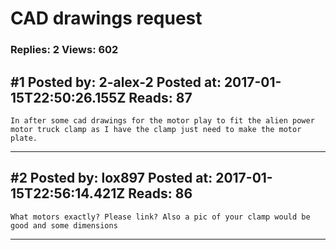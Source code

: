 # CAD drawings request

### Replies: 2 Views: 602

## \#1 Posted by: 2-alex-2 Posted at: 2017-01-15T22:50:26.155Z Reads: 87

```
In after some cad drawings for the motor play to fit the alien power motor truck clamp as I have the clamp just need to make the motor plate.
```

---
## \#2 Posted by: lox897 Posted at: 2017-01-15T22:56:14.421Z Reads: 86

```
What motors exactly? Please link? Also a pic of your clamp would be good and some dimensions
```

---
